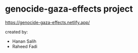 # genocide-gaza-effects project
https://genocide-gaza-effects.netlify.app/

created by: 
- Hanan Salih
- Raheed Fadi
